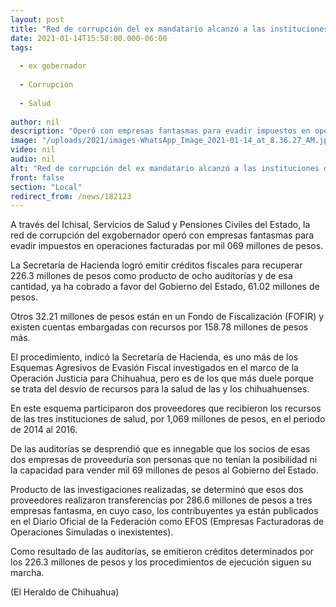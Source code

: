 ```yaml
---
layout: post
title: "Red de corrupción del ex mandatario alcanzó a las instituciones de salud"
date: 2021-01-14T15:58:00.000-06:00
tags:
  
  - ex gobernador
  
  - Corrupción
  
  - Salud
  
author: nil
description: "Operó con empresas fantasmas para evadir impuestos en operaciones facturadas por mil 069 millones de pesos"
image: "/uploads/2021/images-WhatsApp_Image_2021-01-14_at_8.36.27_AM.jpeg"
video: nil
audio: nil
alt: "Red de corrupción del ex mandatario alcanzó a las instituciones de salud"
front: false
section: "Local"
redirect_from: /news/182123
---
```


A través del Ichisal, Servicios de Salud y Pensiones Civiles del Estado, la red de corrupción del exgobernador operó con empresas fantasmas para evadir impuestos en operaciones facturadas por mil 069 millones de pesos.

La Secretaría de Hacienda logró emitir créditos fiscales para recuperar 226.3 millones de pesos como producto de ocho auditorías y de esa cantidad, ya ha cobrado a favor del Gobierno del Estado, 61.02 millones de pesos.

Otros 32.21 millones de pesos están en un Fondo de Fiscalización (FOFIR) y existen cuentas embargadas con recursos por 158.78 millones de pesos más.

El procedimiento, indicó la Secretaría de Hacienda, es uno más de los Esquemas Agresivos de Evasión Fiscal investigados en el marco de la Operación Justicia para Chihuahua, pero es de los que más duele porque se trata del desvío de recursos para la salud de las y los chihuahuenses.

En este esquema participaron dos proveedores que recibieron los recursos de las tres instituciones de salud, por 1,069 millones de pesos, en el periodo de 2014 al 2016.

De las auditorías se desprendió que es innegable que los socios de esas dos empresas de proveeduría son personas que no tenían la posibilidad ni la capacidad para vender mil 69 millones de pesos al Gobierno del Estado.

Producto de las investigaciones realizadas, se determinó que esos dos proveedores realizaron transferencias por 286.6 millones de pesos a tres empresas fantasma, en cuyo caso, los contribuyentes ya están publicados en el Diario Oficial de la Federación como EFOS (Empresas Facturadoras de Operaciones Simuladas o inexistentes).

Como resultado de las auditorías, se emitieron créditos determinados por los 226.3 millones de pesos y los procedimientos de ejecución siguen su marcha.

(El Heraldo de Chihuahua)